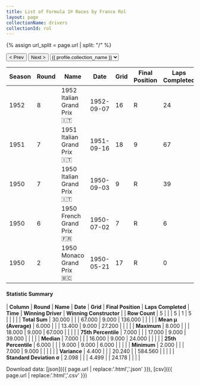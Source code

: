 ```yaml
---
title: List of Formula 1® Races by Franco Rol
layout: page
collectionName: drivers
collectionId: rol
---
```


{% assign url_split = page.url | split: "/" %}
<div id="collection-navigation">
<button onclick="selector.options[selector.selectedIndex-1].value && (window.location = selector.options[selector.selectedIndex-1].value);">&lt; Prev</button>
<button onclick="selector.options[selector.selectedIndex+1].value && (window.location = selector.options[selector.selectedIndex+1].value);">Next &gt;</button>
<select id="selector" onchange="this.options[this.selectedIndex].value && (window.location = this.options[this.selectedIndex].value);">
  {% for collectionId in site.data[page.collectionName].refs %}
    {% if collectionId == page.collectionId %}
      {% assign selected = "selected" %}
    {% else %}
      {% assign selected = "" %}
    {% endif %}
    {% assign profile = site.data[page.collectionName][collectionId].profile %}
    <option value="/f1/{{ page.collectionName }}/{{ collectionId }}/{{ url_split[4] }}" {{ selected }}>{{ profile.collection_name }}</option>
  {% endfor %}
</select>
</div>

| Season | Round | Name | Date | Grid | Final Position | Laps Completed | Time | Winning Driver | Winning Constructor |
|--|--|--|--|--|--|--|--|--|--|
| 1952 | 8 | 1952 Italian Grand Prix 🇮🇹 | 1952-09-07 | 16 | R | 24 |   | Alberto Ascari 🇮🇹 | Ferrari 🇮🇹 |
| 1951 | 7 | 1951 Italian Grand Prix 🇮🇹 | 1951-09-16 | 18 | 9 | 67 |   | Alberto Ascari 🇮🇹 | Ferrari 🇮🇹 |
| 1950 | 7 | 1950 Italian Grand Prix 🇮🇹 | 1950-09-03 | 9 | R | 39 |   | Nino Farina 🇮🇹 | Alfa Romeo 🇮🇹 |
| 1950 | 6 | 1950 French Grand Prix 🇫🇷 | 1950-07-02 | 7 | R | 6 |   | Juan Fangio 🇦🇷 | Alfa Romeo 🇮🇹 |
| 1950 | 2 | 1950 Monaco Grand Prix 🇲🇨 | 1950-05-21 | 17 | R | 0 |   | Juan Fangio 🇦🇷 | Alfa Romeo 🇮🇹 |

#### Statistic Summary

| **Column** | **Round** | **Name** | **Date** | **Grid** | **Final Position** | **Laps Completed** | **Time** | **Winning Driver** | **Winning Constructor** |
| **Row Count** | 5 |  |  | 5 | 1 | 5 |  |  |  |
| **Total Sum** | 30.000 |  |  | 67.000 | 9.000 | 136.000 |  |  |  |
| **Mean μ (Average)** | 6.000 |  |  | 13.400 | 9.000 | 27.200 |  |  |  |
| **Maximum** | 8.000 |  |  | 18.000 | 9.000 | 67.000 |  |  |  |
| **75th Percentile** | 7.000 |  |  | 17.000 | 9.000 | 39.000 |  |  |  |
| **Median** | 7.000 |  |  | 16.000 | 9.000 | 24.000 |  |  |  |
| **25th Percentile** | 6.000 |  |  | 9.000 | 9.000 | 6.000 |  |  |  |
| **Minimum** | 2.000 |  |  | 7.000 | 9.000 |  |  |  |  |
| **Variance** | 4.400 |  |  | 20.240 |  | 584.560 |  |  |  |
| **Standard Deviation σ** | 2.098 |  |  | 4.499 |  | 24.178 |  |  |  |

Download data: [json]({{ page.url | replace:'.html','.json' }}), [csv]({{ page.url | replace:'.html','.csv' }})

